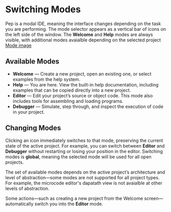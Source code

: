 # Switching Modes
Pep is a modal IDE, meaning the interface changes depending on the task you are performing.
The mode selector appears as a vertical bar of icons on the left side of the window.
The **Welcome** and **Help** modes are always visible, with additional modes avaialble depending on the selected project
[Mode image]()

## Available Modes
* **Welcome** — Create a new project, open an existing one, or select examples from the help system.
* **Help** — You are here. View the built-in help documentation, including examples that can be copied directly into a new project.
* **Editor** — Edit your project’s source or object code. This mode also includes tools for assembling and loading programs.
* **Debugger** — Simulate, step through, and inspect the execution of code in your project.

## Changing Modes
Clicking an icon immediately switches to that mode, preserving the current state of the active project.
For example, you can switch between **Editor** and **Debugger** without restarting or losing your position in the editor.
Switching modes is **global**, meaning the selected mode will be used for all open projects.

The set of available modes depends on the active project’s architecture and level of abstraction—some modes are not supported for all project types.
For example, the microcode editor's dapatath view is not avaialble at other levels of abstraction.

Some actions—such as creating a new project from the Welcome screen—automatically switch you into the **Editor** mode.

